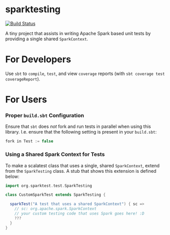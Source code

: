 sparktesting
============
[![Build Status](https://travis-ci.org/malcolmgreaves/spark-testing.svg?branch=master)](https://travis-ci.org/malcolmgreaves/spark-testing)

A tiny project that assists in writing Apache Spark based unit tests by 
providing a single shared `SparkContext`.


# For Developers

Use `sbt` to `compile`, `test`, and view `coverage` reports 
(with `sbt coverage test coverageReport`).

# For Users

### Proper `build.sbt` Configuration

Ensure that `sbt` does _not_ fork and run tests in parallel when using this library.
I.e. ensure that the following setting is present in your `build.sbt`:
```sbt
fork in Test := false
```

### Using a Shared Spark Context for Tests

To make a scalatest class that uses a single, shared `SparkContext`, extend from the
`SparkTesting` class. A stub that shows this extension is defined below:
```scala
import org.sparktest.test.SparkTesting

class CustomSparkTest extends SparkTesting {

  sparkTest("A test that uses a shared SparkContext") { sc =>
    // sc: org.apache.spark.SparkContext
    // your custom testing code that uses Spark goes here! :D
    ???
  }
}
```

